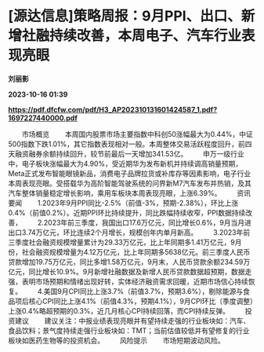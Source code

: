 # [源达信息]策略周报：9月PPI、出口、新增社融持续改善，本周电子、汽车行业表现亮眼
**刘丽影**

**2023-10-16 01:39**

**https://pdf.dfcfw.com/pdf/H3_AP202310131601424587_1.pdf?1697227440000.pdf**

　　市场概览 　　本周国内股票市场主要指数中科创50涨幅最大为0.44%，中证500指数下跌1.01%，其它指数表现相对一般。本周整体交易活跃程度回升，前四天融资融券余额持续回升，较节前最后一天增加341.53亿。 　　申万一级行业中，电子板块涨幅最大为4.90%，受近期华为发布新机并持续调高销量预期，Meta正式发布智能眼镜新品，消费电子品牌拉货或补库存等因素影响，电子行业本周表现亮眼。受搭载华为高阶智能驾驶系统的问界新M7汽车发布并热销，及其汽车整体销量稳定增长影响，乘用车板块本周表现亮眼，上涨6.39%。 　　资讯要闻 　　1.2023年9月PPI同比-2.5%（前值-3%，预期-2.38%），环比上涨0.4%（前值0.2%）。近期PPI环比持续提升，同比跌幅持续收窄，PPI数据持续改善， 　　2.2023年前三季度，我国出口17.6万亿元，同比增长0.6%，9月当月进出口3.74万亿元，环比连续2个月增长，规模创年内单月新高。 　　3.2023年前三季度社会融资规模增量累计为29.33万亿元，比上年同期多1.41万亿元，9月份，社会融资规模增量为4.12万亿元，比上年同期多5638亿元。前三季度人民币贷款增加19.75万亿元，同比多增1.58万亿元，9月末，人民币贷款余额234.59万亿元，同比增长10.9%。9月新增社融数据及新增人民币贷款数据超预期，数据走强，表明市场预期和情绪出现好转，实体经济融资需求回暖，近期市场信心持续恢复。 　　4.美国9月CPI同比上涨3.7%（前值3.7%，预期3.6%），剔除能源与食品项后核心CPI同比上涨4.1%（前值4.3%，预期4.1%），9月CPI环比（季度调整）上涨0.4%略超预期的0.3%，近几月核心CPI持续回落，而CPI持续反弹。 　　投资建议 　　建议关注：中报业绩表现亮眼并有望持续走强的行业板块如：汽车、食品饮料；景气度持续走强行业板块如：TMT；当前估值较低并有望修复的行业板块如医药生物等的投资机会。 　　风险提示 　　市场短期波动风险。